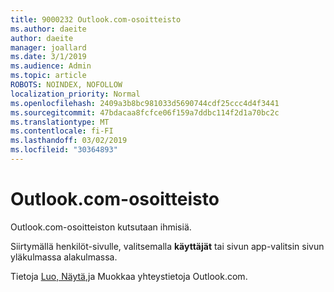 ```yaml
---
title: 9000232 Outlook.com-osoitteisto
ms.author: daeite
author: daeite
manager: joallard
ms.date: 3/1/2019
ms.audience: Admin
ms.topic: article
ROBOTS: NOINDEX, NOFOLLOW
localization_priority: Normal
ms.openlocfilehash: 2409a3b8bc981033d5690744cdf25ccc4d4f3441
ms.sourcegitcommit: 47bdacaa8fcfce06f159a7ddbc114f2d1a70bc2c
ms.translationtype: MT
ms.contentlocale: fi-FI
ms.lasthandoff: 03/02/2019
ms.locfileid: "30364893"
---
```

# <a name="address-book-in-outlookcom"></a>Outlook.com-osoitteisto

Outlook.com-osoitteiston kutsutaan ihmisiä.

Siirtymällä henkilöt-sivulle, valitsemalla **käyttäjät** tai sivun app-valitsin sivun yläkulmassa alakulmassa.

Tietoja [Luo, Näytä,](https://support.office.com/article/5b909158-036e-4820-92f7-2a27f57b9f01)ja Muokkaa yhteystietoja Outlook.com.